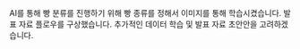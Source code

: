 AI를 통해 빵 분류를 진행하기 위해 빵 종류를 정해서 이미지를 통해 학습시켰습니다.
발표 자료 플로우를 구상했습니다.
추가적인 데이터 학습 및 발표 자료 초안안을 고려하겠습니다.
